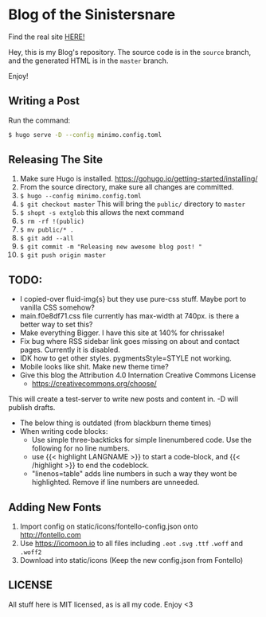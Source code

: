 # Blog of the Sinistersnare #

Find the real site [HERE!](https://drs.is)

Hey, this is my Blog's repository.
The source code is in the `source` branch,
and the generated HTML is in the `master` branch.

Enjoy!

## Writing a Post ##

Run the command:

```bash
$ hugo serve -D --config minimo.config.toml
```

## Releasing The Site ##

1. Make sure Hugo is installed. https://gohugo.io/getting-started/installing/
1. From the source directory, make sure all changes are committed.
1. `$ hugo --config minimo.config.toml`
1. `$ git checkout master` This will bring the `public/` directory to `master`
1. `$ shopt -s extglob` this allows the next command
1. `$ rm -rf !(public)`
1. `$ mv public/* .`
1. `$ git add --all`
1. `$ git commit -m "Releasing new awesome blog post! "`
1. `$ git push origin master`


## TODO: ##

* I copied-over fluid-img{s} but they use pure-css stuff. Maybe port to vanilla CSS somehow?
* main.f0e8df71.css file currently has max-width at 740px. is there a better way to set this?
* Make everything Bigger. I have this site at 140% for chrissake!
* Fix bug where RSS sidebar link goes missing on about and contact pages. Currently it is disabled.
* IDK how to get other styles. pygmentsStyle=STYLE not working.
* Mobile looks like shit. Make new theme time?
* Give this blog the Attribution 4.0 Internation Creative Commons License
    * https://creativecommons.org/choose/

This will create a test-server to write new posts and content in. -D will publish drafts.

* The below thing is outdated (from blackburn theme times)
* When writing code blocks:
    * Use simple three-backticks for simple linenumbered code. Use the following for no line numbers.
    * use {{< highlight LANGNAME >}} to start a code-block, and {{< /highlight >}} to end the codeblock.
    * "linenos=table" adds line numbers in such a way they wont be highlighted. Remove if line numbers are unneeded.

## Adding New Fonts ##

1. Import config on static/icons/fontello-config.json onto http://fontello.com
2. Use https://icomoon.io to all files including `.eot` `.svg` `.ttf` `.woff` and `.woff2`
3. Download into static/icons (Keep the new config.json from Fontello)


## LICENSE ##

All stuff here is MIT licensed, as is all my code. Enjoy <3
